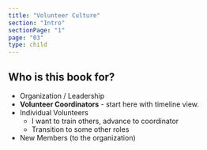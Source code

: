 ```yaml
---
title: "Volunteer Culture"
section: "Intro"
sectionPage: "1"
page: "03"
type: child
---
```


## Who is this book for?

- Organization / Leadership
- **Volunteer Coordinators** - start here with timeline view.
- Individual Volunteers
  - I want to train others, advance to coordinator
  - Transition to some other roles
- New Members (to the organization)
